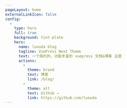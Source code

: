```yaml
---
pageLayout: home
externalLinkIcon: false
config:
  -
    type: hero
    full: true
    background: tint-plate
    hero:
      name: luooda blog
      tagline: VuePress Next Theme
      text: 一个简约的，功能丰富的 vuepress 文档&博客 主题
      actions:
        -
          theme: brand
          text: 博客
          link: /blog/
        -
          theme: alt
          text: Github →
          link: https://github.com/luooda
---
```

